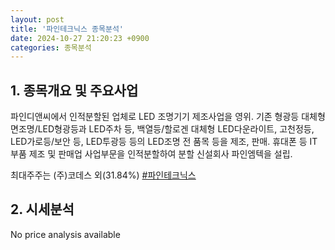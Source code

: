 ```yaml
---
layout: post
title: '파인테크닉스 종목분석'
date: 2024-10-27 21:20:23 +0900
categories: 종목분석
---
```


## 1. 종목개요 및 주요사업

파인디앤씨에서 인적분할된 업체로 LED 조명기기 제조사업을 영위. 기존 형광등 대체형 면조명/LED형광등과 LED주차 등, 백열등/할로겐 대체형 LED다운라이트, 고천정등, LED가로등/보안 등, LED투광등 등의 LED조명 전 품목 등을 제조, 판매. 휴대폰 등 IT부품 제조 및 판매업 사업부문을 인적분할하여 분할 신설회사 파인엠텍을 설립.

최대주주는 (주)코데스 외(31.84%)
[#파인테크닉스](#)

## 2. 시세분석

No price analysis available
